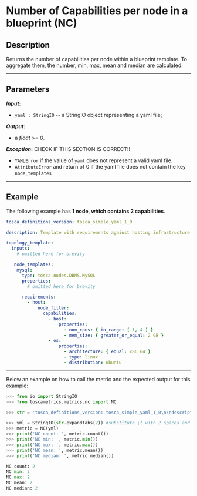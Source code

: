 # Number of Capabilities per node in a blueprint (NC)

## Description

Returns the number of capabilities per node within a blueprint template. To aggregate them, the number, min, max, mean and median are calculated.

---

## Parameters

**_Input_:**

* ```yaml : StringIO``` -- a StringIO object representing a yaml file;

**_Output_:** 

* a _float >= 0_.

**_Exception_:** CHECK IF THIS SECTION IS CORRECT!!

* ```YAMLError``` if the value of ```yaml``` does not represent a valid yaml file. 
* ```AttributeError``` and return of 0 if the yaml file does not contain the key ```node_templates```

---

## Example
The following example has **1 node, which contains 2 capabilities**.

``` yaml
tosca_definitions_version: tosca_simple_yaml_1_0

description: Template with requirements against hosting infrastructure.

topology_template:
  inputs:
    # omitted here for brevity

   node_templates:
    mysql:
      type: tosca.nodes.DBMS.MySQL
      properties:
        # omitted here for brevity

      requirements:
        - host:
            node_filter:
              capabilities:
                - host:
                    properties:
                      - num_cpus: { in_range: [ 1, 4 ] }
                      - mem_size: { greater_or_equal: 2 GB }
                - os:
                    properties:
                      - architecture: { equal: x86_64 }
                      - type: linux
                      - distribution: ubuntu
```

---

Below an example on how to call the metric and the expected output for this example:

```python
>>> from io import StringIO
>>> from toscametrics.metrics.nc import NC

>>> str = 'tosca_definitions_version: tosca_simple_yaml_1_0\n\ndescription: Template with requirements against hosting infrastructure.\n\ntopology_template:\n  inputs:\n    # omitted here for brevity\n\n   node_templates:\n    mysql:\n      type: tosca.nodes.DBMS.MySQL\n      properties:\n        # omitted here for brevity\n      requirements:\n        - host:\n            node_filter:\n              capabilities:\n                - host:\n                    properties:\n                      - num_cpus: { in_range: [ 1, 4 ] }\n                      - mem_size: { greater_or_equal: 2 GB }\n                - os:\n                    properties:\n                      - architecture: { equal: x86_64 }\n                      - type: linux\n                      - distribution: ubuntu'

>>> yml = StringIO(str.expandtabs(2)) #substitute \t with 2 spaces and create the StringIO object
>>> metric = NC(yml)
>>> print('NC count: ', metric.count())
>>> print('NC min: ', metric.min())
>>> print('NC max: ', metric.max())
>>> print('NC mean: ', metric.mean())
>>> print('NC median: ', metric.median())

NC count: 2
NC min: 2
NC max: 2
NC mean: 2
NC median: 2
```